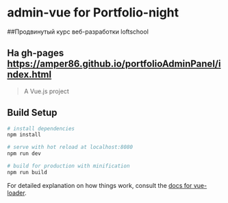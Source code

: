 # admin-vue for Portfolio-night
##Продвинутый курс веб-разработки loftschool
## На gh-pages https://amper86.github.io/portfolioAdminPanel/index.html
> A Vue.js project

## Build Setup

``` bash
# install dependencies
npm install

# serve with hot reload at localhost:8080
npm run dev

# build for production with minification
npm run build
```

For detailed explanation on how things work, consult the [docs for vue-loader](http://vuejs.github.io/vue-loader).
